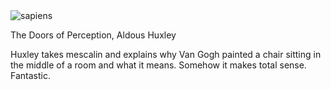 <img src="https://images-na.ssl-images-amazon.com/images/I/71x7q8WHkML.jpg" id="cover" alt="sapiens"/>
<p id="title">The Doors of Perception, Aldous Huxley</p>

Huxley takes mescalin and explains why Van Gogh painted a chair sitting in the middle of a room and what it means. Somehow it makes total sense. Fantastic.
